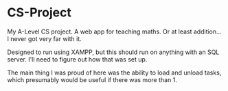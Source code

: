 # CS-Project
My A-Level CS project. A web app for teaching maths. Or at least addition... I never got very far with it.

Designed to run using XAMPP, but this should run on anything with an SQL server. I'll need to figure out how that was set up.

The main thing I was proud of here was the ability to load and unload tasks, which presumably would be useful if there was more than 1.
